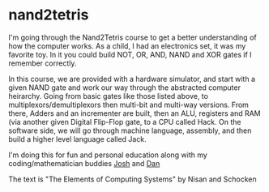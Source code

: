 # nand2tetris
I'm going through the Nand2Tetris course to get a better understanding of how the computer works. As a child, I had an electronics set, it was my favorite toy. In it you could build NOT, OR, AND, NAND and XOR gates if I remember correctly. 

In this course, we are provided with a hardware simulator, and start with a given NAND gate and work our way through the abstracted computer heirarchy. Going from basic gates like those listed above, to multiplexors/demultiplexors then multi-bit and multi-way versions. From there, Adders and an incrementer are built, then an ALU, registers and RAM (via another given Digital Flip-Flop gate, to a CPU called Hack. On the software side, we will go through machine language, assembly, and then build a higher level language called Jack.

I'm doing this for fun and personal education along with my coding/mathematician buddies [Josh](https://github.com/j127) and [Dan](https://github.com/philomathdan/Nand2Tetris)

The text is "The Elements of Computing Systems" by Nisan and Schocken
